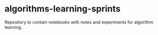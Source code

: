 # algorithms-learning-sprints
Repository to contain notebooks with notes and experiments for algorithm learning.
